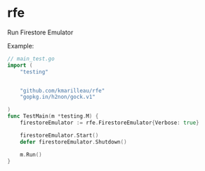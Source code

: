 # rfe

Run Firestore Emulator

Example:
```go
// main_test.go
import (
    "testing"


    "github.com/kmarilleau/rfe"
    "gopkg.in/h2non/gock.v1"

)
func TestMain(m *testing.M) {
    firestoreEmulator := rfe.FirestoreEmulator{Verbose: true}

    firestoreEmulator.Start()
    defer firestoreEmulator.Shutdown()

    m.Run()
}
```
